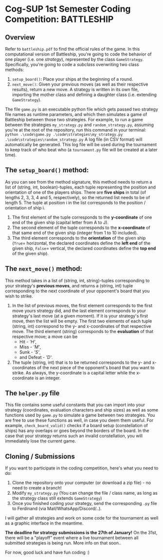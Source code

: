 # Cog-SUP 1st Semester Coding Competition: BATTLESHIP

## Overview

Refer to `battleship.pdf` to find the official rules of the game. In this computational version of Battleship, you're going to code the behavior of one player (i.e. one _strategy_), represented by the class `GameStrategy`. Specifically, you're going to code a _subclass_ overwriting two class methods:

1. `setup_board()`: Place your ships at the beginning of a round.
2. `next_move()`: Given your previous moves (as well as their respective results), return a new move.
   A strategy is written in its own file, importing the mother class and defining a daughter class (i.e. extending `GameStrategy`).

The file `game.py` is an executable python file which gets passed two strategy file names as runtime parameters, and which then simulates a game of Battleship between those two strategies.
For example, to run a game between the strategies `my_strategy.py` and `random_strategy.py`, assuming you're at the root of the repository, run this command in your terminal:
`python .\code\game.py .\code\strategies\my_strategy.py .\code\strategies\random_strategy.py`
A log file (in CSV format) will automatically be generated. This log file will be used during the tournament to keep track of who beat who (a `tournament.py` file will be created at a later time).

## The `setup_board()` method:

As you can see from the method signature, this method needs to return a list of (string, int, boolean)-tuples, each tuple representing the position and orientation of one of the players ships. There are **five ships** in total (of lengths 2, 3, 3, 4 and 5, respectively), so the returned list needs to be of length 5. The tuple at position i in the list corresponds to the position / orientation of ship i.

1. The first element of the tuple corresponds to the **y-coordinate** of one end of the given ship (capital letter from A to J).
2. The second element of the tuple corresponds to the **x-coordinate** of that same end of the given ship (integer from 1 to 10 included).
3. The third element corresponds to the **orientation** of the given ship (`True`= horizontal, the declared coordinates define the **left end** of the given ship, `False`= vertical, the declared coordinates define the **top end** of the given ship).

## The `next_move()` method:

This method takes in a list of (string, int, string)-tuples corresponding to your strategy's **previous moves**, and returns a (string, int) tuple corresponding to the next coordinate of your opponent's board that you wish to strike.

1. In the list of previous moves, the first element corresponds to the first move yours strategy did, and the last element corresponds to your strategy's last move (at a given moment). If it is your strategy's first move, then the list will be empty. The first two elements of each tuple (string, int) correspond to the y- and x-coordinates of that respective move. The third element (string) corresponds to the **evaluation** of that respective move; a move can be
   - Hit - _'H'_,
   - Miss - _'M'_,
   - Sunk - _'S'_,
   - and Defeat - _'D'_.
2. The tuple (string, int) that is to be returned corresponds to the y- and x-coordinates of the next piece of the opponent's board that you want to strike. As always, the y-coordinate is a capital letter while the x-coordinate is an integer.

## The `helper.py` file

This file contains some useful constants that you can import into your strategy (coordinates, evaluation characters and ship sizes) as well as some functions used by `game.py` to simulate a game between two strategies. You are free to use these functions as well, in case you deem them useful. For example, `check_board_valid()` checks if a board setup (constellation of ships) has any overlaps or goes beyond the borders of the board. In the case that your strategy returns such an invalid constellation, you will immediately lose the current game.

## Cloning / Submissions

If you want to participate in the coding competition, here's what you need to do:

1. Clone the repository onto your computer (or download a zip file) - no need to create a branch!
2. Modify `my_strategy.py` (You can change the file / class name, as long as the strategy class still extends `GameStrategy`)
3. Once you finished coding your strategy, send the corresponding `.py` file to Ferdinand (via Mail/WhatsApp/Discord/..).

I will gather all strategies and work on some code for the tournament as well as a graphic interface in the meantime.

**The deadline for strategy submissions is the 27th of January!** On the 31st, there will be a "playoff" event where a live tournament between all submitted strategies is being run. More info on that soon..

For now, good luck and have fun coding :)
